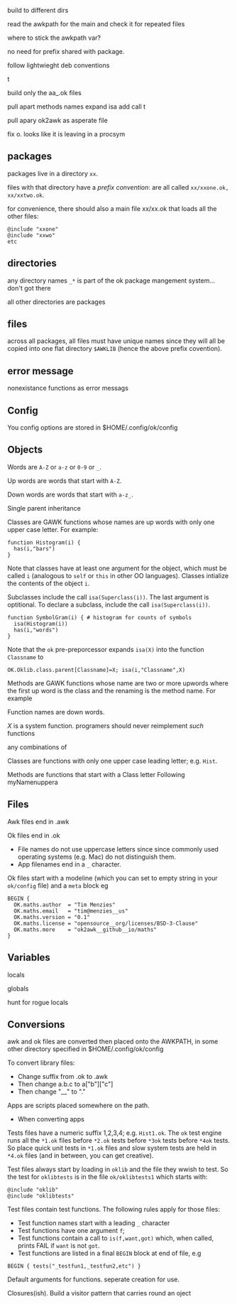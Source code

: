 build to different dirs

read the awkpath for the main and check it for repeated files

where to stick the awkpath var?

no need for prefix shared with package.

follow lightwieght deb conventions

t

build only the aa_.ok files

pull apart methods names
expand isa 
add call t

pull apary ok2awk as asperate file

fix o. looks like it is leaving in a procsym

## packages

packages live in a directory `xx`.

files with that directory  have a _prefix convention_:
are all called `xx/xxone.ok, xx/xxtwo.ok`.

for convenience, there should also a main file xx/xx.ok that loads
all the other files:

```
@include "xxone"
@include "xxwo"
etc
```

## directories

any directory names `_*` is part of the ok package mangement system... don't got there

all other directories are packages

## files

across all packages, all files must have unique names since they will
all be copied into one flat directory `$AWKLIB` (hence the  above prefix 
covention).

## error message

nonexistance functions as error messags

## Config

You config options are stored  in $HOME/.config/ok/config

## Objects

Words are 
`A-Z` or `a-z` or `0-9` or `_`.

Up words are words that start with `A-Z`.

Down words are words that start with `a-z_`.

Single parent inheritance

Classes are GAWK functions whose names are up words with only one upper case letter. For example:

```
function Histogram(i) {
  has(i,"bars")
}

```

Note that classes have at least one argument for the object, which must be called `i` (analogous to `self` or `this` in other OO languages).
Classes intialize the contents of the object `i`.

Subclasses include the call `isa(Superclass(i))`. The last argument is optitional. 
To declare a subclass, include the call `isa(Superclass(i))`.

```
function SymbolGram(i) { # histogram for counts of symbols
  isa(Histogram(i))
  has(i,"words")
}
```

Note that the `ok` pre-preporcessor expands `isa(X)` into the function `Classname` to 

```
OK.Oklib.class.parent[Classname]=X; isa(i,"Classname",X)
```

Methods are GAWK functions whose name are two or more upwords where the first up word is the class and the renaming is the  method name.
For example 

Function names are down words.


_X_ is a system function. programers should never reimplement _such_ functions


any combinations of 

Classes are functions with only one upper case leading letter; e.g. `Hist`.

Methods are functions that start with a Class letter Following myNamenuppera


## Files

Awk files end in .awk

Ok files end in .ok

- File names do not use uppercase letters since since commonly used
  operating systems (e.g. Mac) do not distinguish them.
- App filenames end in a `_` character.

Ok files start with a modeline (which you can set to empty string in your `ok/config` file) and a `meta` block eg

```
BEGIN {
  OK.maths.author  = "Tim Menzies"
  OK.maths.email   = "tim@menzies__us"
  OK.maths.version = "0.1"
  OK.maths.license = "opensource__org/licenses/BSD-3-Clause"
  OK.maths.more    = "ok2awk__github__io/maths"
}
```

## Variables

locals

globals

hunt for rogue locals

## Conversions

awk and ok files are converted then placed onto the AWKPATH, in some other directory specified in $HOME/.config/ok/config

To convert library files:
- Change suffix from .ok to .awk
- Then change a.b.c to a["b"]["c"]
- Then change "__" to "."

Apps are scripts placed somewhere on the path.

- When converting apps

Tests files have a numeric suffix 1,2,3,4; e.g. `Hist1.ok`. 
The `ok` test engine runs all the `*1.ok` files before
`*2.ok` tests before `*3ok` tests before `*4ok` tests.
So place quick unit tests in `*1.ok` files and slow system tests
are held in `*4.ok` files (and in between, you can get creative). 

Test files always start by loading in `oklib` and the file they wwish to test. So the test for `oklibtests`
is in the file `ok/oklibtests1` which starts with:

```
@include "oklib"
@include "oklibtests"
```

Test files contain test functions. The following rules apply for those files:

- Test function names start with a leading `_` character
- Test functions  have one argument `f`;
- Test functions contain a call to `is(f,want,got)` which, when called, prints FAIL if `want` is not `got`.
- Test functions are listed in a final `BEGIN` block at end of file, e.g

```
BEGIN { tests("_testfun1,_testfun2,etc") }
```


Default arguments for functions. seperate creation for use.

Closures(ish). Build a visitor pattern that carries round an oject
